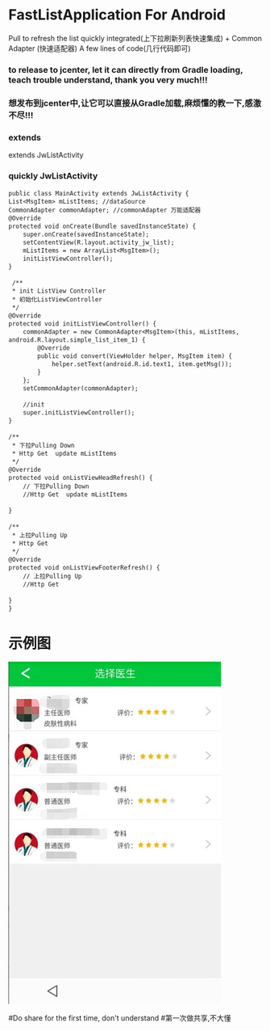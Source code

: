 # FastListApplication For Android
Pull to refresh the list quickly integrated(上下拉刷新列表快速集成)
+
Common Adapter (快速适配器)
A few lines of code(几行代码即可)

### to release to jcenter, let it can directly from Gradle loading, teach trouble understand, thank you very much!!!
### 想发布到jcenter中,让它可以直接从Gradle加载,麻烦懂的教一下,感激不尽!!!


### extends
extends JwListActivity

### quickly JwListActivity 
    public class MainActivity extends JwListActivity {
    List<MsgItem> mListItems; //dataSource
    CommonAdapter commonAdapter; //commonAdapter 万能适配器
    @Override
    protected void onCreate(Bundle savedInstanceState) {
        super.onCreate(savedInstanceState);
        setContentView(R.layout.activity_jw_list);
        mListItems = new ArrayList<MsgItem>();
        initListViewController();
    }

     /**
     * init ListView Controller
     * 初始化ListViewController
     */
    @Override
    protected void initListViewController() {
        commonAdapter = new CommonAdapter<MsgItem>(this, mListItems, android.R.layout.simple_list_item_1) {
            @Override
            public void convert(ViewHolder helper, MsgItem item) {
                helper.setText(android.R.id.text1, item.getMsg());
            }
        };
        setCommonAdapter(commonAdapter);

        //init
        super.initListViewController();
    }

    /**
     * 下拉Pulling Down
     * Http Get  update mListItems
     */
    @Override
    protected void onListViewHeadRefresh() {
        // 下拉Pulling Down
        //Http Get  update mListItems
       
    }

    /**
     * 上拉Pulling Up
     * Http Get
     */
    @Override
    protected void onListViewFooterRefresh() {
        // 上拉Pulling Up
        //Http Get
        
    }
    }

# 示例图
![image](/githubimages/testdoctor.jpg)

#Do share for the first time, don't understand
#第一次做共享,不大懂
